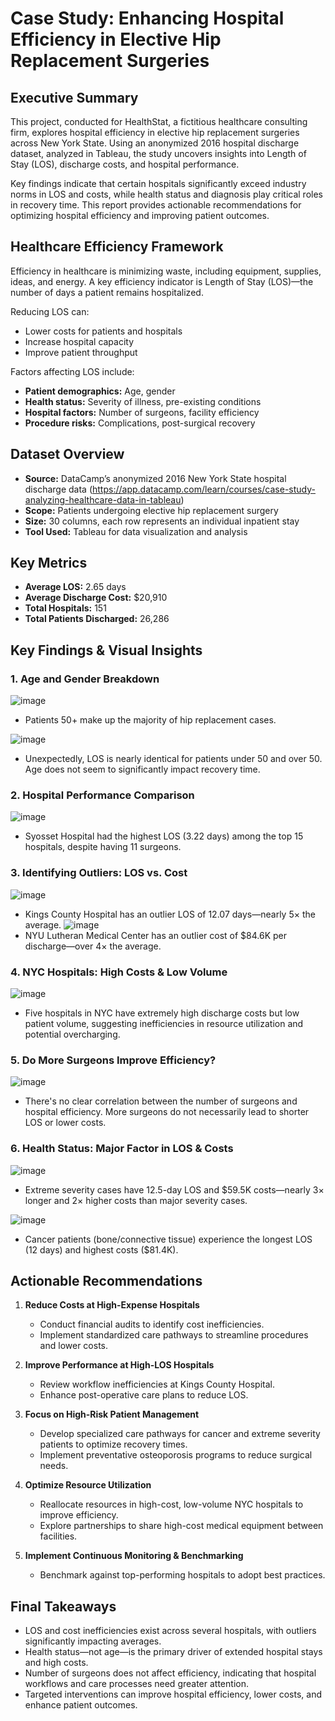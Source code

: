 # Case Study: Enhancing Hospital Efficiency in Elective Hip Replacement Surgeries

## Executive Summary
This project, conducted for HealthStat, a fictitious healthcare consulting firm, explores hospital efficiency in elective hip replacement surgeries across New York State. Using an anonymized 2016 hospital discharge dataset, analyzed in Tableau, the study uncovers insights into Length of Stay (LOS), discharge costs, and hospital performance.

Key findings indicate that certain hospitals significantly exceed industry norms in LOS and costs, while health status and diagnosis play critical roles in recovery time. This report provides actionable recommendations for optimizing hospital efficiency and improving patient outcomes.

## Healthcare Efficiency Framework
Efficiency in healthcare is minimizing waste, including equipment, supplies, ideas, and energy. A key efficiency indicator is Length of Stay (LOS)—the number of days a patient remains hospitalized.

Reducing LOS can:
- Lower costs for patients and hospitals
- Increase hospital capacity
- Improve patient throughput

Factors affecting LOS include:
- **Patient demographics:** Age, gender
- **Health status:** Severity of illness, pre-existing conditions
- **Hospital factors:** Number of surgeons, facility efficiency
- **Procedure risks:** Complications, post-surgical recovery

## Dataset Overview
- **Source:** DataCamp’s anonymized 2016 New York State hospital discharge data (https://app.datacamp.com/learn/courses/case-study-analyzing-healthcare-data-in-tableau)
- **Scope:** Patients undergoing elective hip replacement surgery
- **Size:** 30 columns, each row represents an individual inpatient stay
- **Tool Used:** Tableau for data visualization and analysis

## Key Metrics
- **Average LOS:** 2.65 days
- **Average Discharge Cost:** $20,910
- **Total Hospitals:** 151
- **Total Patients Discharged:** 26,286

## Key Findings & Visual Insights

### 1. Age and Gender Breakdown
![image](https://github.com/user-attachments/assets/bcb7d310-ffc4-4e43-a2d2-124b27caf431)
- Patients 50+ make up the majority of hip replacement cases.

![image](https://github.com/user-attachments/assets/37bfcb34-65d1-4e40-b4cc-73e81e405dfc)
- Unexpectedly, LOS is nearly identical for patients under 50 and over 50. Age does not seem to significantly impact recovery time.


### 2. Hospital Performance Comparison
![image](https://github.com/user-attachments/assets/fd30d0e9-4296-40da-9475-6d7d2d2b8ea3)
- Syosset Hospital had the highest LOS (3.22 days) among the top 15 hospitals, despite having 11 surgeons.


### 3. Identifying Outliers: LOS vs. Cost
![image](https://github.com/user-attachments/assets/31ee1da3-47b2-4c75-a80c-8393cecc0418)
- Kings County Hospital has an outlier LOS of 12.07 days—nearly 5× the average.
![image](https://github.com/user-attachments/assets/2ed9d7b3-d24a-4e17-a97f-563369fbd972)
- NYU Lutheran Medical Center has an outlier cost of $84.6K per discharge—over 4× the average.


### 4. NYC Hospitals: High Costs & Low Volume
![image](https://github.com/user-attachments/assets/1cf7f39c-59bb-47fd-a438-4e171c16bdd4)
- Five hospitals in NYC have extremely high discharge costs but low patient volume, suggesting inefficiencies in resource utilization and potential overcharging.


### 5. Do More Surgeons Improve Efficiency?
![image](https://github.com/user-attachments/assets/76e44884-62a4-42c1-b161-1d015916c392)
- There's no clear correlation between the number of surgeons and hospital efficiency. More surgeons do not necessarily lead to shorter LOS or lower costs.


### 6. Health Status: Major Factor in LOS & Costs
![image](https://github.com/user-attachments/assets/10b84a8f-fd43-4ebc-90dd-e821422cdc8e)
- Extreme severity cases have 12.5-day LOS and $59.5K costs—nearly 3× longer and 2× higher costs than major severity cases.

![image](https://github.com/user-attachments/assets/76b55d90-d321-4715-a41f-e67d1827e47d)
- Cancer patients (bone/connective tissue) experience the longest LOS (12 days) and highest costs ($81.4K).

## Actionable Recommendations

1. **Reduce Costs at High-Expense Hospitals**
   - Conduct financial audits to identify cost inefficiencies.
   - Implement standardized care pathways to streamline procedures and lower costs.

2. **Improve Performance at High-LOS Hospitals**
   - Review workflow inefficiencies at Kings County Hospital.
   - Enhance post-operative care plans to reduce LOS.

3. **Focus on High-Risk Patient Management**
   - Develop specialized care pathways for cancer and extreme severity patients to optimize recovery times.
   - Implement preventative osteoporosis programs to reduce surgical needs.

4. **Optimize Resource Utilization**
   - Reallocate resources in high-cost, low-volume NYC hospitals to improve efficiency.
   - Explore partnerships to share high-cost medical equipment between facilities.

5. **Implement Continuous Monitoring & Benchmarking**
   - Benchmark against top-performing hospitals to adopt best practices.

## Final Takeaways
- LOS and cost inefficiencies exist across several hospitals, with outliers significantly impacting averages.
- Health status—not age—is the primary driver of extended hospital stays and high costs.
- Number of surgeons does not affect efficiency, indicating that hospital workflows and care processes need greater attention.
- Targeted interventions can improve hospital efficiency, lower costs, and enhance patient outcomes.
